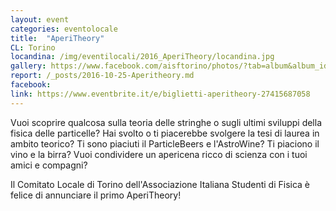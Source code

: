 ```yaml
---
layout: event
categories: eventolocale
title:  "AperiTheory"
CL: Torino
locandina: /img/eventilocali/2016_AperiTheory/locandina.jpg
gallery: https://www.facebook.com/aisftorino/photos/?tab=album&album_id=1786797148262105
report: /_posts/2016-10-25-Aperitheory.md
facebook: 
link: https://www.eventbrite.it/e/biglietti-aperitheory-27415687058
---
```


Vuoi scoprire qualcosa sulla teoria delle stringhe o sugli ultimi sviluppi della fisica delle particelle? Hai svolto o ti piacerebbe svolgere la tesi di laurea in ambito teorico? Ti sono piaciuti il ParticleBeers e l'AstroWine? Ti piaciono il vino e la birra? Vuoi condividere un apericena ricco di scienza con i tuoi amici e compagni?

Il Comitato Locale di Torino dell'Associazione Italiana Studenti di Fisica è felice di annunciare il primo AperiTheory!
